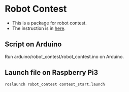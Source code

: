 # Robot Contest
* This is a package for robot contest.
* The instruction is in [here](https://hackmd.io/sONAdozGQpKjERztwNUR8g).

## Script on Arduino
Run arduino/robot_contest/robot_contest.ino on Arduino.

## Launch file on Raspberry Pi3
```
roslaunch robot_contest contest_start.launch
```

